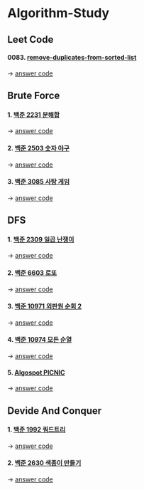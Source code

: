 # Algorithm-Study

Leet Code
-------------
#### 0083. [remove-duplicates-from-sorted-list](https://leetcode.com/problems/remove-duplicates-from-sorted-list)
  -> [answer code](Leetcode/0083-remove-duplicates-from-sorted-list/answer.cpp)

Brute Force
-------------
#### 1. [백준 2231 분해합](https://www.acmicpc.net/problem/2231)
  -> [answer code](Brute_Force/BJ_2231_분해합/main.cpp)
  
#### 2. [백준 2503 숫자 야구](https://www.acmicpc.net/problem/2503)
  -> [answer code](Brute_Force/BJ_2503_숫자_야구/main.cpp)
  
#### 3. [백준 3085 사탕 게임](https://www.acmicpc.net/problem/3085)
  -> [answer code](Brute_Force/BJ_3085_사탕_게임/main.cpp)
  
DFS
-------------
#### 1. [백준 2309 일곱 난쟁이](https://www.acmicpc.net/problem/2309)
  -> [answer code](DFS/BJ_2309_일곱_난쟁이/main.cpp)
  
#### 2. [백준 6603 로또](https://www.acmicpc.net/problem/6603)
  -> [answer code](DFS/BJ_6603_로또/main.cpp)  
  
#### 3. [백준 10971 외판원 순회 2](https://www.acmicpc.net/problem/10971)
  -> [answer code](DFS/BJ_10971_외판원_순회_2/main.cpp)  
  
#### 4. [백준 10974 모든 순열](https://www.acmicpc.net/problem/10974)
  -> [answer code](DFS/BJ_10974_모든순열/main.cpp) 
  
#### 5. [Algospot PICNIC](https://algospot.com/judge/problem/read/PICNIC)
  -> [answer code](DFS/AS_PICNIC/main.cpp)  
 

Devide And Conquer
-------------
#### 1. [백준 1992 쿼드트리](https://www.acmicpc.net/problem/1992)
  -> [answer code](DevideAndConquer/BJ_1992_쿼드트리/main.cpp)

#### 2. [백준 2630 색종이 만들기](https://www.acmicpc.net/problem/2630)
  -> [answer code](DevideAndConquer/BJ_2630_색종이_만들기/main.cpp)
